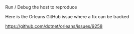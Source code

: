 Run / Debug the host to reproduce 

Here is the Orleans GitHub issue where a fix can be tracked

https://github.com/dotnet/orleans/issues/9258
